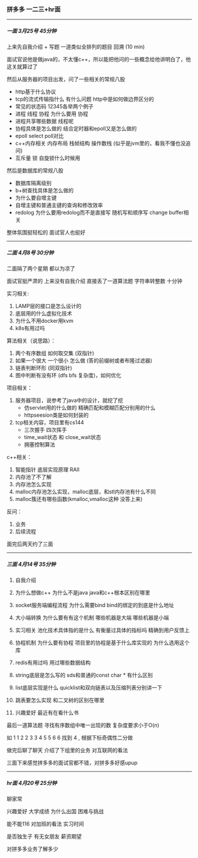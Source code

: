 ### 拼多多 一二三+hr面

---

##### 一面 3月25号 45分钟
上来先自我介绍 + 写题 一道类似全排列的题目 回溯 (10 min)

面试官说他是做java的，不太懂c++，所以能把他问的一些概念给他讲明白了，他这关就算过了

然后从服务器的项目出发，问了一些相关的常规八股

- http基于什么协议
- tcp的流式传输指什么 有什么问题 http中是如何做边界区分的
- 常见的状态码 12345各举两个例子
- 进程 线程 协程 为什么要用 协程
- 进程共享哪些数据 线程呢
- 协程具体是怎么做的 结合定时器和epoll又是怎么做的
- epoll select poll对比
- c++内存相关 内存布局 栈帧结构 操作数栈 (似乎是jvm里的，看我不懂也没追问)
- 互斥量 锁 自旋锁什么时候用

然后是数据库的常规八股 

- 数据库隔离级别 
- b+树查找具体是怎么做的
- 为什么要自增主键
- 自增主键和普通主键的查询和修改效率
- redolog 为什么要用redolog而不是直接写 随机写和顺序写 change buffer相关

整体氛围挺轻松的 面试官人也挺好

---

##### 二面 4月8号 30分钟 

二面隔了两个星期 都以为凉了

面试官挺严肃的 上来没有自我介绍 直接丢了一道算法题 字符串转整数 十分钟

实习相关:

1. LAMP层的接口是怎么设计的
2. 底层用的什么虚拟化技术
3. 为什么不用docker用kvm
4. k8s有用过吗

算法相关（说思路）：

1. 两个有序数组 如何取交集 (双指针)
2. 如果一个很大 一个很小 怎么做 (答的前缀树或者布隆过滤器)
3. 链表判断环形 (同双指针)
4. 图中判断有没有环 (dfs bfs 复杂度)，如何优化


项目相关：

1. 服务器项目，说参考了java中的设计，就挖了挖
   - 仿servlet用的什么做的 精确匹配和模糊匹配分别用的什么
   - httpseesion类是如何封装的
2. tcp相关内容，项目里有cs144
   - 三次握手 四次挥手
   - time_wait状态 和 close_wait状态
   - 拥塞控制算法


c++相关：

1. 智能指针 底层实现原理 RAII
2. 内存池了不了解
3. 内存池怎么实现
4. malloc内存池怎么实现，malloc底层，和stl内存池有什么不同
5. malloc簇还有哪些函数(kmalloc,vmalloc这种 没答上来)


反问：

1. 业务
2. 后续流程

面完后两天约了三面

---

##### 三面 4月14号 35分钟

1. 自我介绍

2. 为什么想做c++ 为什么不是java java和c++根本区别在哪里

3. socket服务端编程流程 为什么需要bind bind的绑定的到底是什么地址

4. 大小端转换 为什么要有有这个机制 哪些机器是大端 哪些机器是小端

5. 实习相关 池化技术具体指的是什么 有衡量过具体的指标吗 精确到用户反馈上

6. 协程机制 为什么要有协程 项目里的协程是基于什么库实现的 为什么选用这个库

7. redis有用过吗 用过哪些数据结构

8. string底层是怎么写的 sds和普通的const char * 有什么区别

9. list底层实现是什么 quicklist和双向链表以及压缩列表分别讲一下

10. 跳表要怎么实现 和二叉树的区别在哪里

11. 兴趣爱好 最近有在看什么书

    

最后一道算法题 寻找有序数组中唯一出现的数 复杂度要求小于O(n)

如 1 1 2 2 3 3 4 5 5 6 6 找到 4 , 根据下标奇偶性二分做

做完后聊了聊天 介绍了下组里的业务 对互联网的看法

三面下来感觉拼多多的面试官都不错，对拼多多好感upup

----

##### hr面 4月20号 25分钟

聊家常

兴趣爱好 大学成绩 为什么出国 困难与挑战

能不能116 对加班的看法 实习时间

是否独生子 有无女朋友 薪资期望 

对拼多多业务了解多少 
